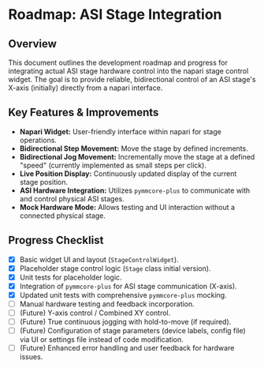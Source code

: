 # Roadmap: ASI Stage Integration

## Overview

This document outlines the development roadmap and progress for integrating actual ASI stage hardware control into the napari stage control widget. The goal is to provide reliable, bidirectional control of an ASI stage's X-axis (initially) directly from a napari interface.

## Key Features & Improvements

-   **Napari Widget:** User-friendly interface within napari for stage operations.
-   **Bidirectional Step Movement:** Move the stage by defined increments.
-   **Bidirectional Jog Movement:** Incrementally move the stage at a defined "speed" (currently implemented as small steps per click).
-   **Live Position Display:** Continuously updated display of the current stage position.
-   **ASI Hardware Integration:** Utilizes `pymmcore-plus` to communicate with and control physical ASI stages.
-   **Mock Hardware Mode:** Allows testing and UI interaction without a connected physical stage.

## Progress Checklist

-   [x] Basic widget UI and layout (`StageControlWidget`).
-   [x] Placeholder stage control logic (`Stage` class initial version).
-   [x] Unit tests for placeholder logic.
-   [x] Integration of `pymmcore-plus` for ASI stage communication (X-axis).
-   [x] Updated unit tests with comprehensive `pymmcore-plus` mocking.
-   [ ] Manual hardware testing and feedback incorporation.
-   [ ] (Future) Y-axis control / Combined XY control.
-   [ ] (Future) True continuous jogging with hold-to-move (if required).
-   [ ] (Future) Configuration of stage parameters (device labels, config file) via UI or settings file instead of code modification.
-   [ ] (Future) Enhanced error handling and user feedback for hardware issues.

